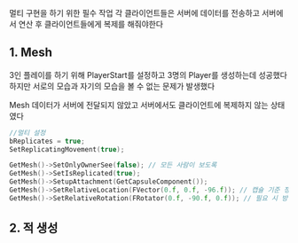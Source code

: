 멀티 구현을 하기 위한 필수 작업
각 클라이언트들은 서버에 데이터를 전송하고 서버에서 연산 후 클라이언트들에게 복제를 해줘야한다

## 1. Mesh
3인 플레이를 하기 위해 PlayerStart를 설정하고 3명의 Player를 생성하는데 성공했다
하지만 서로의 모습과 자기의 모습을 볼 수 없는 문제가 발생했다

Mesh 데이터가 서버에 전달되지 않았고 서버에서도 클라이언트에 복제하지 않는 상태였다
```c++
//멀티 설정
bReplicates = true;  
SetReplicatingMovement(true);

GetMesh()->SetOnlyOwnerSee(false); // 모든 사람이 보도록  
GetMesh()->SetIsReplicated(true);  
GetMesh()->SetupAttachment(GetCapsuleComponent());  
GetMesh()->SetRelativeLocation(FVector(0.f, 0.f, -96.f)); // 캡슐 기준 정렬  
GetMesh()->SetRelativeRotation(FRotator(0.f, -90.f, 0.f)); // 필요 시 방향 조절
```

## 2. 적 생성

